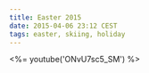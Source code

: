 ```yaml
---
title: Easter 2015
date: 2015-04-06 23:12 CEST
tags: easter, skiing, holiday
---
```


<%= youtube('ONvU7sc5_SM') %>
